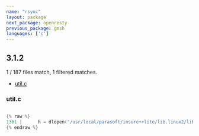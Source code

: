 ```yaml
---
name: "rsync"
layout: package
next_package: openresty
previous_package: gmsh
languages: ['c']
---
```

## 3.1.2
1 / 187 files match, 1 filtered matches.

 - [util.c](#utilc)

### util.c

```c

{% raw %}
1361 | 		h = dlopen("/usr/local/parasoft/insure++lite/lib.linux2/libinsure.so", RTLD_LAZY);
{% endraw %}

```